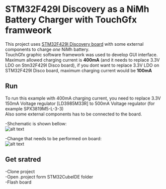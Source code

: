 # STM32F429I Discovery as a NiMh Battery Charger with TouchGfx framweork

This project uses [STM32F429I Discovery board](http://www.st.com/en/evaluation-tools/32f429idiscovery.html) with some external components to charge *one* NiMh battery. \
TouchGfx graphic software framework was used to develop GUI interface. \
Maximum allowed charging current is **400mA** (and it needs to replace 3.3V LDO on Stm32F429I Disco board), if you dont want to replace 3.3V LDO on STM32F429I Disco board, maximum charging current would be **100mA** 

Run
----
To run this example with 400mA charging current, you need to replace 3.3V 150mA Voltage regulator [LD3985M33R] to 500mA Voltage regulator (for example SPX3819M5-L-3-3) \
Also some external components has to be connected to the board. 

-Shchematic is shown bellow:  \
![alt text](doc/schematic.jpg)

-Change that needs to be performed on board:  \
![alt text](doc/changes.jpg)

Get sratred
-------
-Clone project \
-Open .project form STM32CubeIDE folder \
-Flash board
